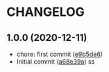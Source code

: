# CHANGELOG

## 1.0.0 (2020-12-11)

- chore: first commit ([e9b5de6](https://github.com/melonmochi/tfl-gtfs-client/commit/e9b5de6))
- Initial commit ([a68e39a](https://github.com/melonmochi/tfl-gtfs-client/commit/a68e39a))
  ss
